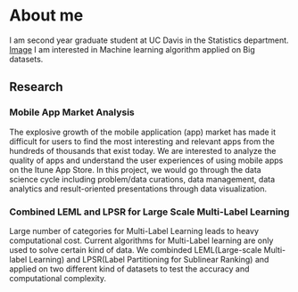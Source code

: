 # About me

I am second year graduate student at UC Davis in the Statistics department.   [Image]()
I am interested in Machine learning algorithm applied on Big datasets.

## Research
### Mobile App Market Analysis
The explosive growth of the mobile application (app) market has made it difficult for users to find the most interesting and relevant apps from the hundreds of thousands that exist today. We are interested to analyze the quality of apps and understand the user experiences of using mobile apps on the Itune App Store. In this project, we would go through the data science cycle including problem/data curations, data management, data analytics and result-oriented presentations through data visualization.
### Combined LEML and LPSR for Large Scale Multi-Label Learning
Large number of categories for Multi-Label Learning leads to heavy computational cost. Current algorithms for Multi-Label learning are only used to solve certain kind of data. We combinded LEML(Large-scale Multi-label Learning) and LPSR(Label Partitioning for Sublinear Ranking) and applied on two different kind of datasets to test the accuracy and computational complexity.
